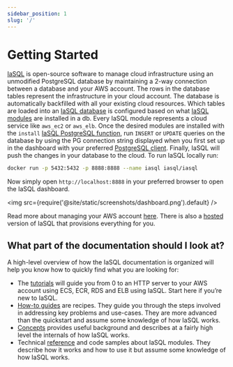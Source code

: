 ```yaml
---
sidebar_position: 1
slug: '/'
---
```


# Getting Started

[IaSQL](https://iasql.com) is open-source software to manage cloud infrastructure using an unmodified PostgreSQL database by maintaining a 2-way connection between a database and your AWS account. The rows in the database tables represent the infrastructure in your cloud account. The database is automatically backfilled with all your existing cloud resources. Which tables are loaded into an [IaSQL database](./concepts/db.md) is configured based on what [IaSQL modules](./concepts/module.md) are installed in a db. Every IaSQL module represents a cloud service like `aws_ec2` or `aws_elb`. Once the desired modules are installed with the `install` [IaSQL PostgreSQL function](./aws/modules/iasql_functions.md), run `INSERT` or `UPDATE` queries on the database by using the PG connection string displayed when you first set up in the dashboard with your preferred [PostgreSQL client](./how-to/connect.md). Finally, IaSQL will push the changes in your database to the cloud. To run IaSQL locally run:

```bash
docker run -p 5432:5432 -p 8888:8888 --name iasql iasql/iasql
```

Now simply open `http://localhost:8888` in your preferred browser to open the IaSQL dashboard.

<img src={require('@site/static/screenshots/dashboard.png').default} />

Read more about managing your AWS account [here](./how-to/aws.md). There is also a [hosted](/hosted) version of IaSQL that provisions everything for you.

## What part of the documentation should I look at?

A high-level overview of how the IaSQL documentation is organized will help you know how to quickly find what you are looking for:

- The [tutorials](/blog/tags/tutorial/) will guide you from 0 to an HTTP server to your AWS account using ECS, ECR, RDS and ELB using IaSQL. Start here if you’re new to IaSQL.
- [How-to guides](./how-to/connect.md) are recipes. They guide you through the steps involved in addressing key problems and use-cases. They are more advanced than the quickstart and assume some knowledge of how IaSQL works.
- [Concepts](./concepts/db.md) provides useful background and describes at a fairly high level the internals of how IaSQL works.
- Technical [reference](./modules/) and code samples about IaSQL modules. They describe how it works and how to use it but assume some knowledge of how IaSQL works.
